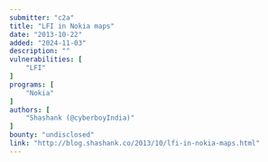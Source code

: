 ```yaml
---
submitter: "c2a"
title: "LFI in Nokia maps"
date: "2013-10-22"
added: "2024-11-03"
description: ""
vulnerabilities: [
    "LFI"
]
programs: [
    "Nokia"
]
authors: [
    "Shashank (@cyberboyIndia)"
]
bounty: "undisclosed"
link: "http://blog.shashank.co/2013/10/lfi-in-nokia-maps.html"
---
```




